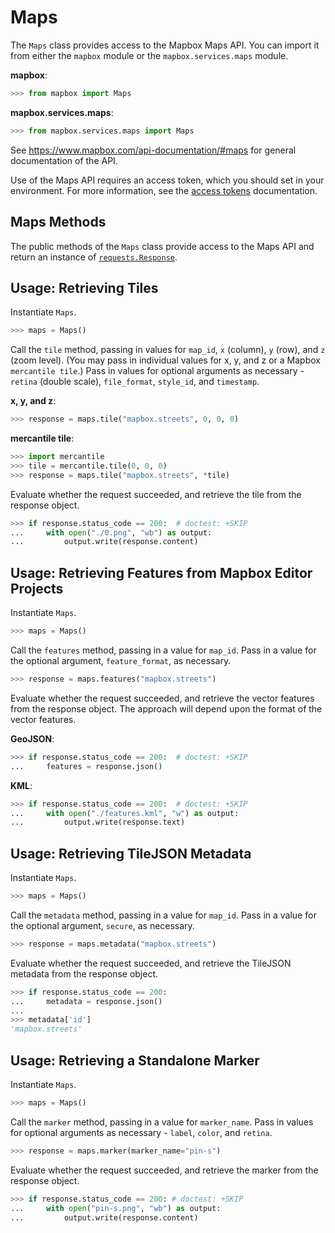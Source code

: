 # Maps

The `Maps` class provides access to the Mapbox Maps API.  You can import it from either the `mapbox` module or the `mapbox.services.maps` module.

__mapbox__:

```python
>>> from mapbox import Maps

```

__mapbox.services.maps__:

```python
>>> from mapbox.services.maps import Maps

```

See https://www.mapbox.com/api-documentation/#maps for general documentation of the API.

Use of the Maps API requires an access token, which you should set in your environment.  For more information, see the [access tokens](access_tokens.md) documentation.

## Maps Methods

The public methods of the `Maps` class provide access to the Maps API and return an instance of [`requests.Response`](http://docs.python-requests.org/en/latest/api/#requests.Response).

## Usage: Retrieving Tiles

Instantiate `Maps`.

```python
>>> maps = Maps()

```

Call the `tile` method, passing in values for `map_id`, `x` (column), `y` (row), and `z` (zoom level).  (You may pass in individual values for x, y, and z or a Mapbox `mercantile tile`.)  Pass in values for optional arguments as necessary - `retina` (double scale), `file_format`, `style_id`, and `timestamp`.

__x, y, and z__:

```python
>>> response = maps.tile("mapbox.streets", 0, 0, 0)

```

__mercantile tile__:

```python
>>> import mercantile
>>> tile = mercantile.tile(0, 0, 0)
>>> response = maps.tile("mapbox.streets", *tile)

```

Evaluate whether the request succeeded, and retrieve the tile from the response object.

```python
>>> if response.status_code == 200:  # doctest: +SKIP
...     with open("./0.png", "wb") as output:
...         output.write(response.content)

```

## Usage: Retrieving Features from Mapbox Editor Projects

Instantiate `Maps`.

```python
>>> maps = Maps()

```

Call the `features` method, passing in a value for `map_id`.  Pass in a value for the optional argument, `feature_format`, as necessary.

```python
>>> response = maps.features("mapbox.streets")

```

Evaluate whether the request succeeded, and retrieve the vector features from the response object.  The approach will depend upon the format of the vector features.

__GeoJSON__:

```python
>>> if response.status_code == 200:  # doctest: +SKIP
...     features = response.json()

```

__KML__:

```python
>>> if response.status_code == 200:  # doctest: +SKIP
...     with open("./features.kml", "w") as output:
...         output.write(response.text)

```

## Usage: Retrieving TileJSON Metadata

Instantiate `Maps`.

```python
>>> maps = Maps()

```

Call the `metadata` method, passing in a value for `map_id`.  Pass in a value for the optional argument, `secure`, as necessary.

```python
>>> response = maps.metadata("mapbox.streets")

```

Evaluate whether the request succeeded, and retrieve the TileJSON metadata from the response object.

```python
>>> if response.status_code == 200:
...     metadata = response.json()
...
>>> metadata['id']
'mapbox.streets'

```

## Usage: Retrieving a Standalone Marker

Instantiate `Maps`.

```python
>>> maps = Maps()

```

Call the `marker` method, passing in a value for `marker_name`.  Pass in values for optional arguments as necessary - `label`, `color`, and `retina`.

```python
>>> response = maps.marker(marker_name="pin-s")

```

Evaluate whether the request succeeded, and retrieve the marker from the response object.

```python
>>> if response.status_code == 200: # doctest: +SKIP
...     with open("pin-s.png", "wb") as output:
...         output.write(response.content)

```
